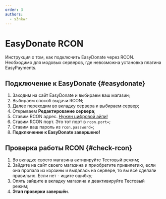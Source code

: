 ```yaml
---
order: 3
authors:
  - s3nkwr
---
```


# EasyDonate RCON

Инструкция о том, как подключить EasyDonate через RCON. Необходимо для модовых серверов, где невозможна установка плагина EasyPayments.

## Подключение к EasyDonate {#easydonate}

1. Заходим на сайт EasyDonate и выбираем ваш магазин;
2. Выбираем способ выдачи RCON;
3. Далее переходим во вкладку сервера и выбираем сервер;
4. Открываем **Редактирование сервера**;
5. Ставим RCON адрес. [Нужен цифровой айпи!](/host/nodes)
6. Ставим RCON порт. Это тот порт в `rcon.port=`;
7. Ставим ваш пароль из `rcon.password=`;
8. **Подключение к EasyDonate завершено!**

## Проверка работы RCON {#check-rcon}

1. Во вкладке своего магазина активируйте Тестовый режим;
2. Зайдите на сайт своего магазина и приобретите привилегию, если она пропала из корзины и выдалась на сервере, то вы всё сделали правильно. Если нет - ищите ошибку;
3. Опять зайдите в вкладку магазина и деактивируйте Тестовый режим;
4. **Этап проверки завершён**.
